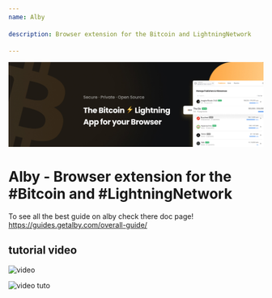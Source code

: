 ```yaml
---
name: Alby

description: Browser extension for the Bitcoin and LightningNetwork

---
```



![cover](assets/cover.jpeg)

# Alby - Browser extension for the #Bitcoin and #LightningNetwork

To see all the best guide on alby check there doc page! https://guides.getalby.com/overall-guide/

## tutorial video

![video](https://youtu.be/nd5fX2vHuDw)

![video tuto](https://guides.getalby.com/overall-guide/)
